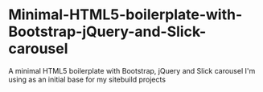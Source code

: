 # Minimal-HTML5-boilerplate-with-Bootstrap-jQuery-and-Slick-carousel
A minimal HTML5 boilerplate with Bootstrap, jQuery and Slick carousel I'm using as an initial base for my sitebuild projects
